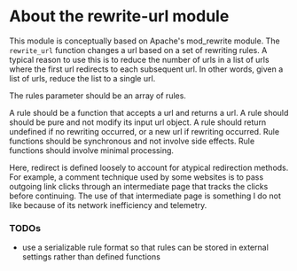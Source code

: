 # About the rewrite-url module
This module is conceptually based on Apache's mod_rewrite module. The `rewrite_url` function changes a url based on a set of rewriting rules. A typical reason to use this is to reduce the number of urls in a list of urls where the first url redirects to each subsequent url. In other words, given a list of urls, reduce the list to a single url.

The rules parameter should be an array of rules.

A rule should be a function that accepts a url and returns a url. A rule should should be pure and not modify its input url object. A rule should return undefined if no rewriting occurred, or a new url if rewriting occurred. Rule functions should be synchronous and not involve side effects. Rule functions should involve minimal processing.

Here, redirect is defined loosely to account for atypical redirection methods. For example, a comment technique used by some websites is to pass outgoing link clicks through an intermediate page that tracks the clicks before continuing. The use of that intermediate page is something I do not like because of its network inefficiency and telemetry.

### TODOs

* use a serializable rule format so that rules can be stored in external settings rather than defined functions
